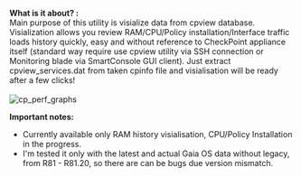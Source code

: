 **What is it about? :** <br>
Main purpose of this utility is visialize data from cpview database. 
Visialization allows you review RAM/CPU/Policy installation/Interface traffic loads history quickly, easy and without
reference to CheckPoint appliance itself 
(standard way require use cpview utility via SSH connection or Monitoring blade via SmartConsole GUI client). 
Just extract cpview_services.dat from taken cpinfo file and visialisation will be ready after a few clicks! <br>
<br>
![cp_perf_graphs](https://github.com/sagittarius-H/ToolsForCheckPoint/assets/148689567/3aa5f0a1-c587-4da8-813b-abc53b3173aa)

**Important notes:**
* Currently available only RAM history visialisation, CPU/Policy Installation in the progress.
* I'm tested it only with the latest and actual Gaia OS data without legacy, from R81 - R81.20, so there are can be bugs due version mismatch. 
